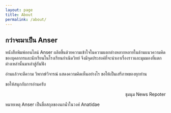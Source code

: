 ```yaml
---
layout: page
title: About
permalink: /about/
---
```


## กว่าจะมาเป็น Anser

หนังสือพิมพ์ออนไลน์ Anser ผลิตขึ้นด้วยความเข้าใจในความแตกต่างหลากหลายในด้านแนวความคิดของบุคลากรและนักเรียนในโรงเรียนกำเนิดวิทย์ จึงมีจุดประสงค์ที่จะนำเอาเรื่องราวและมุมมองที่แตกต่างเหล่านั้นมาเล่าสู่กันฟัง 

อ่านแล้วจะตีความ วิพากษ์วิจารณ์ แสดงความคิดเห็นอย่างไร ขอให้เป็นเสรีภาพของทุกท่าน

ขอให้สนุกกับการอ่านครับ

<p style="text-align: right">ชุมนุม News Repoter</p>

หมายเหตุ Anser เป็นชื่อสกุลของนกน้ำในวงศ์ Anatidae
